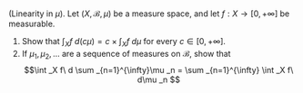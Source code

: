 (Linearity in $\mu$). Let $(X, \mathcal{B}, \mu)$ be a measure space, and let $f : X \to [0, +\infty]$ be measurable.
1. Show that $\int _X f\ d(c\mu) = c \times \int _X f\ d\mu$ for every $c \in [0, +\infty]$.
2. If $\mu _1,\mu _2,\dots$ are a sequence of measures on $\mathcal{B}$, show that $$\int _X f\ d \sum _{n=1}^{\infty}\mu _n = \sum _{n=1}^{\infty} \int _X f\ d\mu _n $$